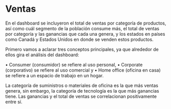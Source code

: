 # Ventas
En el dashboard se incluyeron el total de ventas por categoría de productos, así como cuál segmento de la población consume más, el total de ventas por categoría y las ganancias que cada una genera, y los estados en países como Canadá y Estados Unidos en donde se venden estos productos.  

Primero vamos a aclarar tres conceptos principales, ya que alrededor de ellos gira el análisis del dashboard:

•	Consumer (consumidor) se refiere al uso personal, 
•	Corporate (corporativo) se refiere al uso comercial y 
•	Home office (oficina en casa) se refiere a un espacio de trabajo en un hogar.


La categoría de suministros o materiales de oficina es la que más ventas genera, sin embargo, la categoría de tecnología es la que más ganancias tiene. Las ganancias y el total de ventas se correlacionan positivamente entre sí. 
